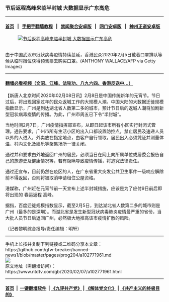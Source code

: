 ### 节后返程高峰来临半封城  大数据显示广东高危
------------------------

#### [首页](https://github.com/gfw-breaker/banned-news1/blob/master/README.md) &nbsp;&nbsp;|&nbsp;&nbsp; [手把手翻墙教程](https://github.com/gfw-breaker/guides/wiki) &nbsp;&nbsp;|&nbsp;&nbsp; [禁闻聚合安卓版](https://github.com/gfw-breaker/bn-android) &nbsp;&nbsp;|&nbsp;&nbsp; [网门安卓版](https://github.com/oGate2/oGate) &nbsp;&nbsp;|&nbsp;&nbsp; [神州正道安卓版](https://github.com/SzzdOgate/update) 



<div><div class="featured_image">
 <a href="https://i.ntdtv.com/assets/uploads/2020/02/GettyImages-1198804623.jpg" target="_blank">
  <figure>
   <img alt="节后返程高峰来临半封城  大数据显示广东高危" src="https://i.ntdtv.com/assets/uploads/2020/02/GettyImages-1198804623-800x450.jpg"/>
  </figure><br/>
 </a>
 <span class="caption">
  由于中国武汉市冠状病毒疫情持续蔓延，香港民众2020年2月5日戴着口罩排队等候从临时摊位获得预售票去购买口罩。(ANTHONY WALLACE/AFP via Getty Images)
 </span>
</div>
</div><hr/>

#### [翻墙必看视频（文昭、江峰、法轮功、八九六四、香港反送中...）](https://github.com/gfw-breaker/banned-news1/blob/master/pages/link3.md)

<div><div class="post_content" itemprop="articleBody">
 <p>
  【新唐人北京时间2020年02月08日讯】2月8日是中国传统新年的元宵节。节日过后，将出现回家过年的民众返城工作的大规模人潮。中国大陆的大数据迁徙规模指数显示，广州是到达湖北省人数第二多的城市，预计节日后的返城人潮将加剧新型冠状病毒疫情的传播。为此，广州市周五已下令“半封城”。
 </p>
 <p>
  当地时间2月7日，广州疫情指挥部宣布，从即日起该市所有小区实行封闭式管理。通告要求，广州市所有生活小区的出入口都设置防控点，禁止居民及速递人员以外的人进入，外卖放在指定地点，由客户自行领取，居民出入必须凭证并测量体温，村内文化及娱乐等聚集场所一律关闭。
 </p>
 <p>
  通过并和要求由外地返回广州的居民，必须当日在网上向所属单位或居委会报告自己的旅游史及健康情况等，若有隐瞒导致疫情传播，将追究法律责任。
 </p>
 <p>
  通过还宣布，目前仍然在疫区的人，在广东省重大突发公共卫生事件一级响应解除前不得返回，否则将被取消申请租住公屋资格。
 </p>
 <p>
  港媒称，广州赶在元宵节前一天宣布上述半封城措施，应该是为了应付9日前后即将出现的
  <ok href="https://www.ntdtv.com/gb/春运返程.htm">
   春运返程
  </ok>
  高峰。
 </p>
 <p>
  据指，百度迁徙规模指数显示，截至2月5日，到达湖北省人数第二多的城市则是广州（最多的是深圳）。而湖北省是发生新型冠状病毒肺炎疫情最严重的省份，当大批人员节日后返回广州，必然极大地推高该市疫情扩散的风险。
 </p>
 <p>
  （记者黎明综合报导/责任编辑：明轩）
 </p>
 <div class="single_ad">
 </div>
</div>
</div>
<hr/>
手机上长按并复制下列链接或二维码分享本文章：<br/>
https://github.com/gfw-breaker/banned-news1/blob/master/pages/prog204/a102771961.md <br/>
<a href='https://github.com/gfw-breaker/banned-news1/blob/master/pages/prog204/a102771961.md'><img src='https://github.com/gfw-breaker/banned-news1/blob/master/pages/prog204/a102771961.md.png'/></a> <br/>
原文地址（需翻墙访问）：https://www.ntdtv.com/gb/2020/02/07/a102771961.html


------------------------
#### [首页](https://github.com/gfw-breaker/banned-news1/blob/master/README.md) &nbsp;|&nbsp; [一键翻墙软件](https://github.com/gfw-breaker/nogfw/blob/master/README.md) &nbsp;| [《九评共产党》](https://github.com/gfw-breaker/9ping.md/blob/master/README.md#九评之一评共产党是什么) | [《解体党文化》](https://github.com/gfw-breaker/jtdwh.md/blob/master/README.md) | [《共产主义的终极目的》](https://github.com/gfw-breaker/gczydzjmd.md/blob/master/README.md)


<img src='http://gfw-breaker.win/banned-news/pages/prog204/a102771961.md' width='0px' height='0px'/>